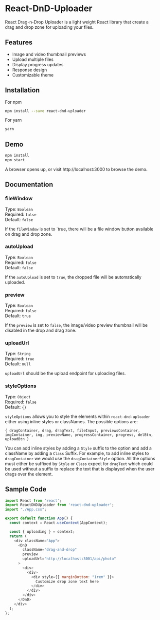 # React-DnD-Uploader

React Drag-n-Drop Uploader is a light weight React library that create a drag and drop zone for uploading your files.

## Features

* Image and video thumbnail previews
* Upload multiple files
* Display progress updates
* Response design
* Customizable theme

## Installation

For npm

```bash
npm install --save react-dnd-uploader
```

For yarn

```bash
yarn
```

## Demo

```bash
npm install
npm start
```

A browser opens up, or visit http://localhost:3000 to browse the demo.

## Documentation

### fileWindow

Type: `Boolean`<br>
Required: `false`<br>
Default: `false`<br>

If the `fileWindow` is set to `true, there will be a file window button available on drag and drop zone.

### autoUpload

Type: `Boolean`<br>
Required: `false`<br>
Default: `false`<br>

If the `autoUpload` is set to `true`, the dropped file will be automatically uploaded.

### preview

Type: `Boolean`<br>
Required: `false`<br>
Default: `true`<br>

If the `preview` is set to `false`, the image/video preview thumbnail will be disabled in the drop and drag zone.

### uploadUrl

Type: `String`<br>
Required: `true`<br>
Default: `null`<br>

`uploadUrl` should be the upload endpoint for uploading files.

### styleOptions

Type: `Object`<br>
Required: `false`<br>
Default: `{}`<br>

`styleOptions` allows you to style the elements within `react-dnd-uploader` either using inline styles or classNames. The possible options are:

`{ dragContainer, drag, dragText, fileInput, previewsContainer, imgContainer, img, previewName, progressContainer, progress, delBtn, uploadBtn }`

You can add inline styles by adding a `Style` suffix to the option and add a className by adding a `Class` Suffix. For example, to add inline styles to `dragContainer` we would use the `dragContainerStyle` option. All the options must either be suffixed by `Style` or `Class` expect for `dragText` which could be used without a suffix to replace the text that is displayed when the user drags over the element.

## Sample Code

```javascript
import React from 'react';
import ReactDNDUploader from 'react-dnd-uploader';
import "./App.css";

export default function App() {
  const context = React.useContext(AppContext);

  const { uploading } = context;
  return (
    <div className="App">
      <DnD
        className="drag-and-drop"
        preview
        uploadUrl="http://localhost:3001/api/photo"
      >
        <div>
          <div>
            <div style={{ marginBottom: "1rem" }}>
              Customize drop zone text here
            </div>
          </div>
        </div>
      </DnD>
    </div>
  );
};
```
